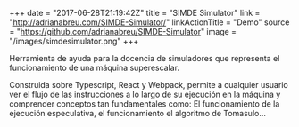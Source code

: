 +++
date = "2017-06-28T21:19:42Z"
title = "SIMDE Simulator"
link = "http://adrianabreu.com/SIMDE-Simulator/"
linkActionTitle = "Demo"
source = "https://github.com/adrianabreu/SIMDE-Simulator"
image = "/images/simdesimulator.png"
+++

Herramienta de ayuda para la docencia de simuladores que representa el funcionamiento de una máquina superescalar. 

<!--more-->

Construida sobre Typescript, React y Webpack, permite a cualquier usuario ver el flujo de las instrucciones a lo largo de su ejecución en la máquina y comprender conceptos tan fundamentales como: El funcionamiento de la ejecución especulativa, el funcionamiento el algoritmo de Tomasulo...